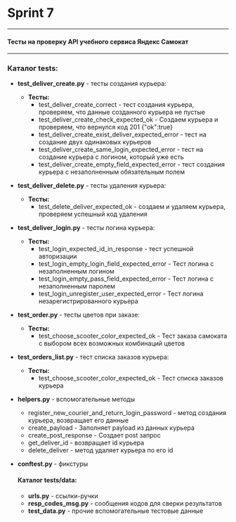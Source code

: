 # Sprint 7

---
#### Тесты на проверку API учебного сервиса Яндекс Самокат

---

### Каталог tests:
* __test_deliver_create.py__ - тесты создания курьера:
  * **Тесты:**
    * test_deliver_create_correct - тест создания курьера, проверяем, что данные созданного курьера не пустые
    * test_deliver_create_check_expected_ok - Создаем курьера и проверяем, что вернулся код 201 {"ok":true}
    * test_deliver_create_exist_deliver_expected_error - тест на создание двух одинаковых курьеров
    * test_deliver_create_same_login_expected_error - тест на создание курьера с логином, который уже есть
    * test_deliver_create_empty_field_expected_error - тест создания курьера с незаполненным обязательным полем

* __test_deliver_delete.py__ - тесты удаления курьера:
  * **Тесты:**
    * test_delete_deliver_expected_ok - создаем и удаляем курьера, проверяем успешный код удаления
  
* __test_deliver_login.py__ - тесты логина курьера:
  * **Тесты:**
    * test_login_expected_id_in_response - тест успешной авторизации
    * test_login_empty_login_field_expected_error - Тест логина с незаполненным логином
    * test_login_empty_pass_field_expected_error - Тест логина с незаполненным паролем
    * test_login_unregister_user_expected_error - Тест логина незарегистрированного курьера

* __test_order.py__ - тесты цветов при заказе:
  * **Тесты:**
    * test_choose_scooter_color_expected_ok - Тест заказа самоката с выбором всех возможных комбинаций цветов
    
* __test_orders_list.py__ - тест списка заказов курьера:
  * **Тесты:**
    * test_choose_scooter_color_expected_ok - Тест списка заказов курьера

* __helpers.py__ - вспомогательные методы
  * register_new_courier_and_return_login_password - метод создания курьера, возвращает его данные
  * create_payload - Заполняет payload из данных курьера
  * create_post_response - Создает post запрос
  * get_deliver_id - возвращает id курьера
  * delete_deliver - метод удаляет курьера по его id

* __conftest.py__ - фикстуры


  #### Каталог tests/data:
  * __urls.py__ - ссылки-ручки
  * __resp_codes_msg.py__ - сообщения кодов для сверки результатов
  * __test_data.py__ - прочие вспомогательные тестовые данные
